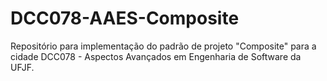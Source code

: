 # DCC078-AAES-Composite
Repositório para implementação do padrão de projeto "Composite" para a cidade DCC078 - Aspectos Avançados em Engenharia de Software da UFJF.
